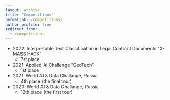 ```yaml
---
layout: archive
title: "Competitions"
permalink: /competitions/
author_profile: true
redirect_from:
  - /competitions
---
```

* 2022: Interpretable Text Classification in Legal Contract Documents "X-MASS HACK"
  * 7st place 
* 2021: Applied AI Challenge "GeoTech"
  * 1st place
* 2021: World AI & Data Challange, Russia
  * 4th place (the final tour)
* 2020: World AI & Data Challange, Russia
  * 12th place (the first tour)
